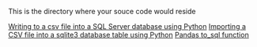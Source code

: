 This is the directory where your souce code would reside


[Writing to a csv file into a SQL Server database using Python](https://stackoverflow.com/questions/21257899/writing-a-csv-file-into-sql-server-database-using-python)
[Importing a CSV file into a sqlite3 database table using Python](https://stackoverflow.com/questions/2887878/importing-a-csv-file-into-a-sqlite3-database-table-using-python)
[Pandas to_sql function](https://pandas.pydata.org/pandas-docs/version/0.23.4/generated/pandas.DataFrame.to_sql.html)